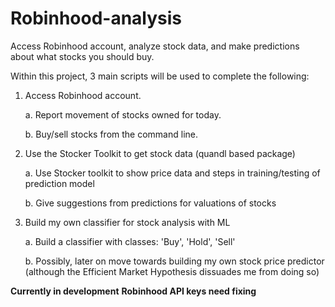 # Robinhood-analysis
Access Robinhood account, analyze stock data, and make predictions about what stocks you should buy.

Within this project, 3 main scripts will be used to complete the following:

  1. Access Robinhood account.

      a. Report movement of stocks owned for today.

      b. Buy/sell stocks from the command line.

  2. Use the Stocker Toolkit to get stock data (quandl based package)

      a. Use Stocker toolkit to show price data and steps in training/testing of prediction model

      b. Give suggestions from predictions for valuations of stocks

  3. Build my own classifier for stock analysis with ML

      a. Build a classifier with classes: 'Buy', 'Hold', 'Sell'

      b. Possibly, later on move towards building my own stock price predictor (although the Efficient Market Hypothesis dissuades me from doing so)


**Currently in development**
**Robinhood API keys need fixing**
